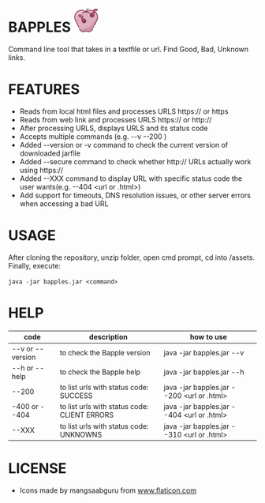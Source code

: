 # BAPPLES <img src="https://github.com/NesaByte/Bapples/blob/master/assets/apple.png" width="48">
Command line tool that takes in a textfile or url. Find Good, Bad, Unknown links.

# FEATURES
- Reads from local html files and processes URLS https:// or https
- Reads from web link and processes URLS https:// or http://
- After processing URLS, displays URLS and its status code
- Accepts multiple commands (e.g. --v --200 <url>)
- Added --version or -v command to check the current version of downloaded jarfile
- Added --secure command to check whether http:// URLs actually work using https://
- Added --XXX command to display URL with specific status code the user wants(e.g. --404 <url or .html>)
- Add support for timeouts, DNS resolution issues, or other server errors when accessing a bad URL


# USAGE
After cloning the repository, unzip folder, open cmd prompt, cd into /assets. Finally, execute:

```java -jar bapples.jar <command>```

# HELP
| code| description | how to use|
|-----------------------|----------------------------------------------|--|
|--v or --version | to check the Bapple version                  | java -jar bapples.jar --v|
|--h or --help    | to check the Bapple help                     |java -jar bapples.jar --h |
|--200            | to list urls with status code: SUCCESS       |java -jar bapples.jar --200 <url or .html>|
|-400 or --404    | to list urls with status code: CLIENT ERRORS |java -jar bapples.jar --404 <url or .html>|
|--XXX            | to list urls with status code: UNKNOWNS      |java -jar bapples.jar --310 <url or .html>|



# LICENSE
- Icons made by mangsaabguru from www.flaticon.com
